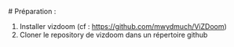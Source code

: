 # Préparation :

1) Installer vizdoom (cf : https://github.com/mwydmuch/ViZDoom)
2) Cloner le repository de vizdoom dans un répertoire github

